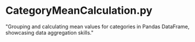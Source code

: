 # CategoryMeanCalculation.py
"Grouping and calculating mean values for categories in Pandas DataFrame, showcasing data aggregation skills."
